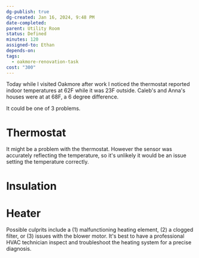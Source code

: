 ```yaml
---
dg-publish: true
dg-created: Jan 16, 2024, 9:48 PM
date-completed:
parent: Utility Room
status: Defined
minutes: 120
assigned-to: Ethan
depends-on:
tags:
  - oakmore-renovation-task
cost: "300"
---
```

Today while I visited Oakmore after work I noticed the thermostat reported indoor temperatures at 62F while it was 23F outside. Caleb's and Anna's houses were at at 68F, a 6 degree difference.

It could be one of 3 problems.

# Thermostat

It might be a problem with the thermostat. However the sensor was accurately reflecting the temperature, so it's unlikely it would be an issue setting the temperature correctly.

# Insulation 

# Heater 

Possible culprits include a (1) malfunctioning heating element, (2) a clogged filter, or (3) issues with the blower motor. It's best to have a professional HVAC technician inspect and troubleshoot the heating system for a precise diagnosis.
